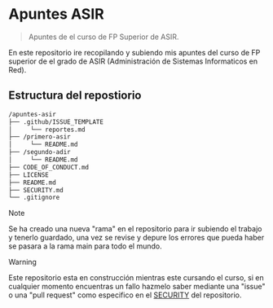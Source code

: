 # Apuntes ASIR
> Apuntes de el curso de FP Superior de ASIR.

En este repositorio ire recopilando y subiendo mis apuntes del curso de FP superior de el grado de ASIR (Administración de Sistemas Informaticos en Red).

## Estructura del repostiorio
```txt
/apuntes-asir
├── .github/ISSUE_TEMPLATE
│     └── reportes.md
├── /primero-asir
│     └── README.md
├── /segundo-adir
│     └── README.md
├── CODE_OF_CONDUCT.md
├── LICENSE
├── README.md
├── SECURITY.md
└── .gitignore
```

>[!NOTE]
>Se ha creado una nueva "rama" en el repositorio para ir subiendo el trabajo y tenerlo guardado, una vez se revise y depure los errores que pueda haber se pasara a la rama main para todo el mundo.

>[!WARNING]
>Este repositorio esta en construcción mientras este cursando el curso, si en cualquier momento encuentras un fallo hazmelo saber mediante una "issue" o una "pull request" como especifico en el [SECURITY](https://github.com/N0EV/apuntes-asir/blob/9a59798826490fee778c7a585de24d7177c14208/SECURITY.md) del repositorio.
